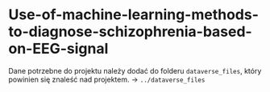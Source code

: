 # Use-of-machine-learning-methods-to-diagnose-schizophrenia-based-on-EEG-signal

Dane potrzebne do projektu należy dodać do folderu `dataverse_files`, który powinien się znaleść nad projektem. -> `../dataverse_files`
